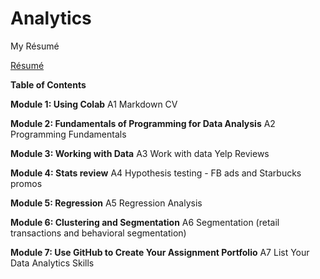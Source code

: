 # Analytics
My Résumé

[Résumé](https://colab.research.google.com/drive/1w-KUJNcyftHQzzg5a1soAs2FzJruOfOL)

**Table of Contents**

**Module 1: Using Colab**
A1 Markdown CV


**Module 2: Fundamentals of Programming for Data Analysis**
A2 Programming Fundamentals

**Module 3: Working with Data**
A3 Work with data Yelp Reviews

**Module 4: Stats review**
A4 Hypothesis testing - FB ads and Starbucks promos

**Module 5: Regression**
A5 Regression Analysis

**Module 6: Clustering and Segmentation**
A6 Segmentation (retail transactions and behavioral segmentation)

**Module 7: Use GitHub to Create Your Assignment Portfolio**
A7 List Your Data Analytics Skills
